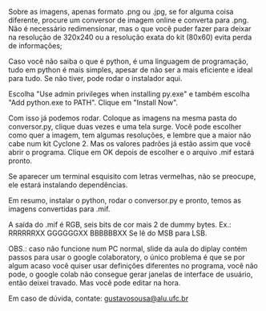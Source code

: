 Sobre as imagens, apenas formato .png ou .jpg, se for alguma coisa diferente, procure um conversor de imagem online e converta para .png. Não é necessário redimensionar, mas o que você puder fazer para deixar na resolução de 320x240 ou a resolução exata do kit (80x60) evita perda de informações; 

Caso você não saiba o que é python, é uma linguagem de programação, 
tudo em python é mais simples, apesar de não ser a mais eficiente 
e ideal para tudo. Se não tiver, pode rodar o instalador aqui.

Escolha "Use admin privileges when installing py.exe"
e também escolha "Add python.exe to PATH". Clique em "Install Now".

Com isso já podemos rodar. Coloque as imagens na mesma pasta do 
conversor.py, clique duas vezes e uma tela surge. Você pode escolher
como quer a imagem, tem algumas resoluções, e lembre que a maior 
não cabe num kit Cyclone 2. Mas os valores padrões já estão assim
que você abrir o programa. Clique em OK depois de escolher e o
arquivo .mif estará pronto.

Se aparecer um terminal esquisito com letras vermelhas, não se 
preocupe, ele estará instalando dependências.

Em resumo, instalar o python, rodar o conversor.py e pronto, 
temos as imagens convertidas para .mif.

A saída do .mif é RGB, seis bits de cor mais 2 de dummy bytes.
Ex.: RRRRRRXX GGGGGGXX BBBBBBXX
Se lê do MSB para LSB.

OBS.: caso não funcione num PC normal, slide da aula do diplay contém passos para usar o google colaboratory, o único problema é que se por algum acaso você quiser usar definições diferentes no programa, você não pode, o google colab não consegue gerar janelas de interface de usuário, então deixei travado. Mas você pode editar na hora.

Em caso de dúvida, contate: gustavosousa@alu.ufc.br
